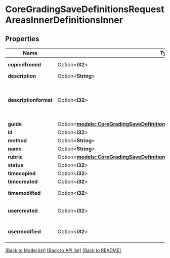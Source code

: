 # CoreGradingSaveDefinitionsRequestAreasInnerDefinitionsInner

## Properties

Name | Type | Description | Notes
------------ | ------------- | ------------- | -------------
**copiedfromid** | Option<**i32**> | copied from id | [optional]
**description** | Option<**String**> | description | [optional]
**descriptionformat** | Option<**i32**> | description format (1 = HTML, 0 = MOODLE, 2 = PLAIN, or 4 = MARKDOWN) | [optional]
**guide** | Option<[**models::CoreGradingSaveDefinitionsRequestAreasInnerDefinitionsInnerGuide**](core_grading_save_definitions_request_areas_inner_definitions_inner_guide.md)> |  | [optional]
**id** | Option<**i32**> | definition id | [optional]
**method** | Option<**String**> | method | [optional]
**name** | Option<**String**> | name | [optional]
**rubric** | Option<[**models::CoreGradingSaveDefinitionsRequestAreasInnerDefinitionsInnerRubric**](core_grading_save_definitions_request_areas_inner_definitions_inner_rubric.md)> |  | [optional]
**status** | Option<**i32**> | status | [optional]
**timecopied** | Option<**i32**> | time copied | [optional]
**timecreated** | Option<**i32**> | creation time | [optional]
**timemodified** | Option<**i32**> | last modified time | [optional]
**usercreated** | Option<**i32**> | user who created definition | [optional]
**usermodified** | Option<**i32**> | user who modified definition | [optional]

[[Back to Model list]](../README.md#documentation-for-models) [[Back to API list]](../README.md#documentation-for-api-endpoints) [[Back to README]](../README.md)


